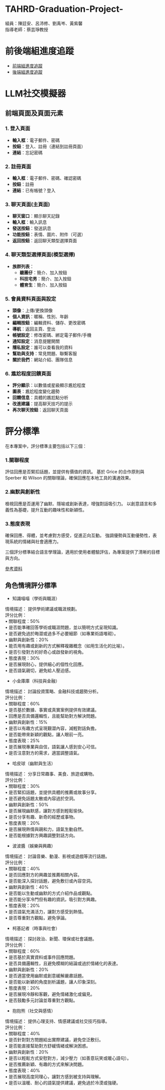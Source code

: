 # TAHRD-Graduation-Project-
組員：陳廷安、呂沛修、劉禹岑、黃紫馨  
指導老師：蔡芸琤教授  

# 前後端組進度追蹤  
- [前端組進度追蹤](https://github.com/claire0311/front-end)  
- [後端組進度追蹤](https://github.com/PeiHsiuLu/Graduation_folio)  


# LLM社交模擬器  

## 前端頁面及頁面元素

### 1. 登入頁面
- **輸入框**：電子郵件、密碼  
- **按鈕**：登入、註冊（連結到註冊頁面）  
- **連結**：忘記密碼  

### 2. 註冊頁面
- **輸入框**：電子郵件、密碼、確認密碼  
- **按鈕**：註冊  
- **連結**：已有帳號？登入  


### 3. 聊天頁面(主頁面)
- **聊天窗口**：顯示聊天記錄  
- **輸入框**：輸入訊息  
- **發送按鈕**：發送訊息  
- **功能按鈕**：表情、圖片、附件（可選）  
- **返回按鈕**：返回聊天類型選擇頁面  

### 4. 聊天類型選擇頁面(模型選擇)
- **族群列表**：
  - **聽團仔**：簡介、加入按鈕  
  - **科技宅男**：簡介、加入按鈕  
  - **體育生**：簡介、加入按鈕  
  
### 5. 會員資料頁面與設定
- **頭像**：上傳/更換頭像  
- **個人資訊**：暱稱、性別、年齡
- **編輯按鈕**：編輯資料、儲存、更改密碼  
- **導航**：返回主頁、登出  
- **帳號設定**：修改密碼、綁定電子郵件/手機  
- **通知設定**：消息提醒開關  
- **隱私設定**：誰可以查看我的資料  
- **幫助與支持**：常見問題、聯繫客服  
- **關於我們**：網站介紹、團隊信息  

### 6. 尷尬程度回饋頁面
- **評分顯示**：以數值或星級顯示尷尬程度  
- **圖表**：尷尬程度變化趨勢  
- **回饋信息**：具體的尷尬點分析  
- **改進建議**：提高聊天技巧的提示  
- **再次聊天按鈕**：返回聊天頁面

# 評分標準
在本專案中，評分標準主要包括以下三個：

### 1.關聯程度

評估回應是否緊扣話題，並提供有價值的資訊。
基於 Grice 的合作原則與 Sperber 和 Wilson 的關聯理論，確保回應在本地工具的溝通效果。

### 2.幽默與創新性

檢視回應是否運用了幽默、隱喻或創新表達，增強對話吸引力。
以創意語言和多義性為基礎，提升互動的趣味性和新穎性。

### 3.態度表現

確保回應、得體，並考慮對方感受，促進正向互動。
強調優勢與互動優勢性，表現系統的情緒與社會適應力。


三個評分標準結合語言學理論，適用於使用者體驗評估，為專案提供了清晰的目標與方向。

[參考資料](https://github.com/nrps9909/TAHRD-Graduation-Project/tree/main/docs)   

## 角色情境評分標準

- 知識喵喵（學術與職涯）  

情境描述： 提供學術建議或職涯規劃。  
評分比例：  
 • 關聯程度：50%  
 • 是否能準確回答學術或職涯問題，並以簡明方式呈現知識。  
 • 是否避免過於晦澀或過多不必要細節（如專業術語堆砌）。  
 • 幽默與創新性：20%  
 • 能否用有趣或創新的方式解釋複雜概念（如用生活化的比喻）。  
 • 是否引發對方的好奇心或啟發新的視角。  
 • 態度表現：30%  
 • 是否展現耐心，提供細心的個性化回應。  
 • 是否語氣親切，避免給人壓迫感。  
  
- 小金庫庫（科技與金融）  
  
情境描述： 討論投資策略、金融科技或趨勢分析。  
評分比例：  
 • 關聯程度：60%  
 • 是否基於數據、事實或真實案例提供有效建議。  
 • 回應是否具備邏輯性，且能幫助對方解決問題。  
 • 幽默與創新性：15%  
 • 是否以有趣方式呈現艱澀內容，減輕對話負擔。    
 • 是否能帶來新穎的觀點，讓人眼前一亮。   
 • 態度表現：25%    
 • 是否展現專業與自信，語氣讓人感到安心可信。    
 • 是否注意對方的需求，適當調整語氣。    
   
- 哈皮球（幽默與生活）  
  
情境描述： 分享日常趣事、美食、旅遊或購物。  
評分比例：  
 • 關聯程度：30%  
 • 是否緊扣話題，並提供具體的推薦或故事分享。  
 • 是否避免話題太散或內容過於空洞。  
 • 幽默與創新性：50%  
 • 是否展現幽默感，讓對方感到輕鬆愉快。  
 • 是否分享有趣、新奇的經歷或事物。  
 • 態度表現：20%  
 • 是否展現熱情與親和力，語氣生動自然。  
 • 是否能根據對方興趣調整對話方向。  
  
- 波波醬（娛樂與興趣）  
  
情境描述： 討論音樂、動漫、影視或遊戲等流行話題。  
評分比例：  
 • 關聯程度：40%  
 • 是否回應對方的興趣並推薦相關內容。  
 • 是否能深入探討話題，避免敷衍或內容空洞。  
 • 幽默與創新性：40%  
 • 是否能以生動或幽默的方式介紹作品或觀點。  
 • 是否能分享冷門但有趣的資訊，吸引對方興趣。  
 • 態度表現：20%  
 • 是否語氣充滿活力，讓對方感受到熱情。  
 • 是否尊重對方觀點，避免爭論。  
  
- 柯基記者（時事與社會）  
  
情境描述： 探討政治、新聞、環保或社會議題。  
評分比例：  
 • 關聯程度：60%  
 • 是否基於真實資料或事件回應問題。  
 • 是否具備邏輯性，且避免模糊的結論或過於情緒化的表達。  
 • 幽默與創新性：20%  
 • 是否適當使用幽默或創意緩解嚴肅話題。  
 • 是否能以新穎的角度剖析議題，讓人印象深刻。  
 • 態度表現：20%  
 • 是否展現冷靜和客觀，避免情緒激化或偏見。  
 • 是否鼓勵多元討論並尊重對方觀點。  
  
- 抱抱熊（社交與感情）  
  
情境描述： 提供心理支持、情感建議或社交技巧指導。  
評分比例：  
 • 關聯程度：40%  
 • 是否針對對方問題給出實際建議，避免空泛敷衍。  
 • 是否能直接幫助對方舒緩情緒或解決困惑。  
 • 幽默與創新性：20%  
 • 是否以輕鬆方式安慰對方，減少壓力（如善意玩笑或暖心語句）。  
 • 是否推薦新穎、有趣的方式來解決問題。  
 • 態度表現：40%  
 • 是否展現高度同理心，讓對方感到被支持與理解。  
 • 是否以溫暖、耐心的語氣提供建議，避免過於冷漠或強硬。  
